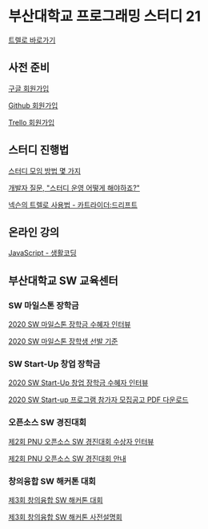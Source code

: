<h1>부산대학교 프로그래밍 스터디 21</h1>

[트렐로 바로가기](https://trello.com/b/a7mtkgg7/%EC%8A%A4%ED%84%B0%EB%94%94)

<h2>사전 준비</h2>

[구글 회원가입](https://www.youtube.com/playlist?list=PLuHgQVnccGMA4uSig3hCjl7wTDeyIeZVU)

[Github 회원가입](https://github.com/join?ref_cta=Sign+up&ref_loc=header+logged+out&ref_page=%2F&source=header-home)

[Trello 회원가입](https://trello.com/signup)

<h2>스터디 진행법</h2>

[스터디 모임 방법 몇 가지](http://egloos.zum.com/agile/v/5830026)

[개발자 질문, "스터디 운영 어떻게 해야하죠?"](https://youtu.be/RdTpUfm2hSo)

[넥슨의 트렐로 사용법 - 카트라이더:드리프트](https://trello.com/b/q4Tx1itu/%EC%B9%B4%ED%8A%B8%EB%9D%BC%EC%9D%B4%EB%8D%94-%EB%93%9C%EB%A6%AC%ED%94%84%ED%8A%B8)

<h2>온라인 강의</h2>

[JavaScript - 생활코딩](https://youtu.be/PZIPsKgWJiw)

<h2>부산대학교 SW 교육센터</h2>

<h3>SW 마일스톤 장학금</h3>

[2020 SW 마일스톤 장학금 수혜자 인터뷰](https://youtu.be/LSjNw8wrXhc)

[2020 SW 마일스톤 장학생 선발 기준](https://cse.pusan.ac.kr/cse/14651/subview.do?enc=Zm5jdDF8QEB8JTJGYmJzJTJGY3NlJTJGMjYwNSUyRjgzMjEwOCUyRmFydGNsVmlldy5kbyUzRmJic09wZW5XcmRTZXElM0QlMjZpc1ZpZXdNaW5lJTNEZmFsc2UlMjZzcmNoQ29sdW1uJTNEc2olMjZwYWdlJTNEMSUyNnNyY2hXcmQlM0QlMjVFQiUyNUE3JTI1ODglMjVFQyUyNTlEJTI1QkMlMjVFQyUyNThBJTI1QTQlMjVFRCUyNTg2JTI1QTQlMjZyZ3NCZ25kZVN0ciUzRCUyNmJic0NsU2VxJTNEJTI2cGFzc3dvcmQlM0QlMjZyZ3NFbmRkZVN0ciUzRCUyNg%3D%3D)

<h3>SW Start-Up 창업 장학금</h3>

[2020 SW Start-Up 창업 장학금 수혜자 인터뷰](https://youtu.be/2yJR7IImO2M)

[2020 SW Start-up 프로그램 참가자 모집공고 PDF 다운로드](http://cse.pusan.ac.kr/bbs/cse/2605/684119/download.do)

<h3>오픈소스 SW 경진대회</h3>

[제2회 PNU 오픈소스 SW 경진대회 수상자 인터뷰](https://youtu.be/VhREfG0jLSo)

[제2회 PNU 오픈소스 SW 경진대회 안내](https://swedu.pusan.ac.kr/swedu/31630/subview.do?enc=Zm5jdDF8QEB8JTJGYmJzJTJGc3dlZHUlMkY2OTA2JTJGODM1MDMyJTJGYXJ0Y2xWaWV3LmRvJTNG)

<h3>창의융합 SW 해커톤 대회</h3>

[제3회 창의융합 SW 해커톤 대회](https://youtu.be/EfEgTrm5_u4)

[제3회 창의융합 SW 해커톤 사전설명회](https://youtu.be/fBcZZId8lYc)
